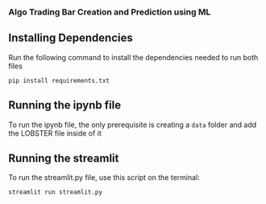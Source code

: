 ### Algo Trading Bar Creation and Prediction using ML

## Installing Dependencies

Run the following command to install the dependencies needed to run both files

`pip install requirements.txt`

## Running the ipynb file

To run the ipynb file, the only prerequisite is creating a `data` folder and add the LOBSTER file inside of it

## Running the streamlit

To run the streamlit.py file, use this script on the terminal:

`streamlit run streamlit.py`
